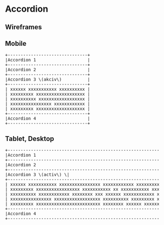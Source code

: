 # **Accordion**

## Wireframes

## Mobile


<pre>
+-------------------------------+
|Accordion 1                    |
+-------------------------------+
|Accordion 2                    |
+-------------------------------+
|Accordion 3 \(akciv\)          |
+-------------------------------+
| xxxxxx xxxxxxxxxxx xxxxxxxxxx |
| xxxxxxxxx xxxxxxxxxxxxxxxxxxx |
| xxxxxxxxxx xxxxxxxxxxxxxxxxxx |
| xxxxxxxxxxxxxxxx xxxxxxxxxxxx |
| xxxxxxxxx xxxxxxxxxxxxxxxxxxx |
+-------------------------------+
|Accordion 4                    |
+-------------------------------+
</pre>

## Tablet, Desktop

<pre>
+--------------------------------------------------------------------------------+  
|Accordion 1                                                                     |  
+--------------------------------------------------------------------------------+  
|Accordion 2                                                                     |  
+--------------------------------------------------------------------------------+  
|Accordion 3 \(activ\) \|  
+--------------------------------------------------------------------------------+  
| xxxxxx xxxxxxxxxxx xxxxxxxxxxxxxxxx xxxxxxxxxxxx xxxxxxxxxxxxxxxx xxxxxxxxxxx  |  
| xxxxxxxxx xxxxxxxxxxxxxxxxx xxxxxxxxxxx xx xxxxxxxxxxx xxxxxxxxxxxxxxxxxxxxxxx |  
| xxxxxxxxxx xxxxxxxxxxxx xxxxxxxx xxx xxxxxx xxxxxxxxxxxx xxxxxxxxxxxxxxxxxxxxx |  
| xxxxxxxxxxxxxxxx xxxxxxxxxxxxxxxxxx xxxxxxxxxx xxxxxxxxx xxxxxxxxxxxxxxxxxxx   |  
| xxxxxxxxx xxxxxxxxxxxxxxxxxxxxxxxxx xxxxxxxx xxxxxx xxxxxxxxxxxxx xxxxxx xxxxx |  
+--------------------------------------------------------------------------------+  
|Accordion 4                                                                     |  
+--------------------------------------------------------------------------------+
</pre>